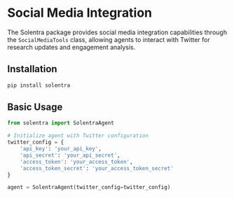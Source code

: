 # Social Media Integration

The Solentra package provides social media integration capabilities through the `SocialMediaTools` class, allowing agents to interact with Twitter for research updates and engagement analysis.

## Installation

```bash
pip install solentra
```

## Basic Usage

```python
from solentra import SolentraAgent

# Initialize agent with Twitter configuration
twitter_config = {
    'api_key': 'your_api_key',
    'api_secret': 'your_api_secret',
    'access_token': 'your_access_token',
    'access_token_secret': 'your_access_token_secret'
}

agent = SolentraAgent(twitter_config=twitter_config)
```
